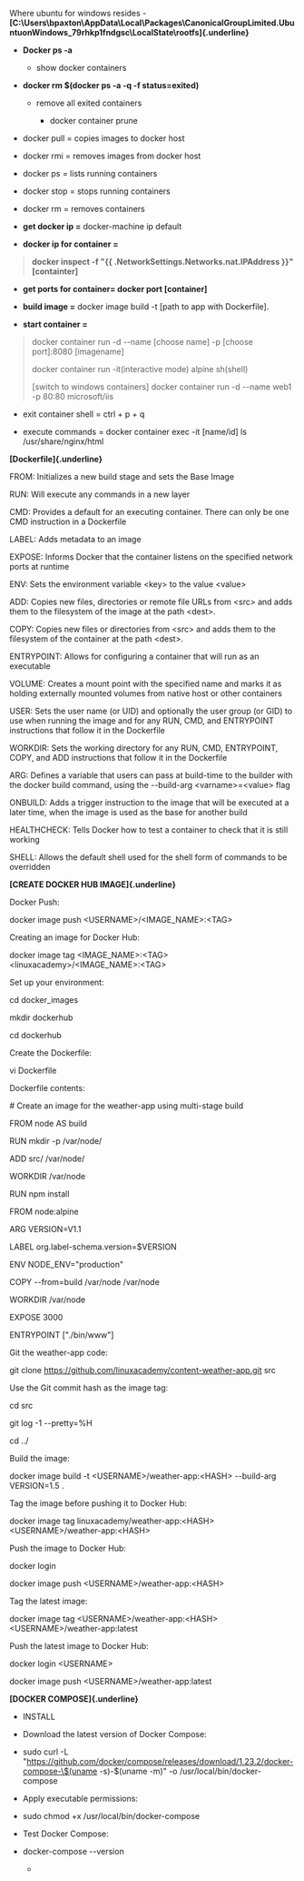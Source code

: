 Where ubuntu for windows resides -
**[C:\\Users\\bpaxton\\AppData\\Local\\Packages\\CanonicalGroupLimited.UbuntuonWindows_79rhkp1fndgsc\\LocalState\\rootfs]{.underline}**

- **Docker ps -a**

    - show docker containers

- **docker rm \$(docker ps -a -q -f status=exited)**

    - remove all exited containers

        - docker container prune

- docker pull = copies images to docker host

- docker rmi = removes images from docker host

- docker ps = lists running containers

- docker stop = stops running containers

- docker rm = removes containers

- **get docker ip =** docker-machine ip default

- **docker ip for container =**

> **docker inspect -f "{{ .NetworkSettings.Networks.nat.IPAddress }}"
> \[containter\]**

- **get ports for container= docker port \[container\]**

- **build image =** docker image build -t \[path to app with
  Dockerfile\].

- **start container =**

> docker container run -d \--name \[choose name\] -p \[choose
> port\]:8080 \[imagename\]
>
> docker container run -it(interactive mode) alpine sh(shell)
>
> \[switch to windows containers\] docker container run -d \--name web1
> -p 80:80 microsoft/iis

- exit container shell = ctrl + p + q

- execute commands = docker container exec -it \[name/id\] ls
  /usr/share/nginx/html

**[Dockerfile]{.underline}**

FROM: Initializes a new build stage and sets the Base Image

RUN: Will execute any commands in a new layer

CMD: Provides a default for an executing container. There can only be
one CMD instruction in a Dockerfile

LABEL: Adds metadata to an image

EXPOSE: Informs Docker that the container listens on the specified
network ports at runtime

ENV: Sets the environment variable \<key\> to the value \<value\>

ADD: Copies new files, directories or remote file URLs from \<src\> and
adds them to the filesystem of the image at the path \<dest\>.

COPY: Copies new files or directories from \<src\> and adds them to the
filesystem of the container at the path \<dest\>.

ENTRYPOINT: Allows for configuring a container that will run as an
executable

VOLUME: Creates a mount point with the specified name and marks it as
holding externally mounted volumes from native host or other containers

USER: Sets the user name (or UID) and optionally the user group (or GID)
to use when running the image and for any RUN, CMD,
and ENTRYPOINT instructions that follow it in the Dockerfile

WORKDIR: Sets the working directory for any RUN, CMD, ENTRYPOINT, COPY,
and ADD instructions that follow it in the Dockerfile

ARG: Defines a variable that users can pass at build-time to the builder
with the docker build command, using the \--build-arg
\<varname\>=\<value\> flag

ONBUILD: Adds a trigger instruction to the image that will be executed
at a later time, when the image is used as the base for another build

HEALTHCHECK: Tells Docker how to test a container to check that it is
still working

SHELL: Allows the default shell used for the shell form of commands to
be overridden

**[CREATE DOCKER HUB IMAGE]{.underline}**

Docker Push:

docker image push \<USERNAME\>/\<IMAGE_NAME\>:\<TAG\>

Creating an image for Docker Hub:

docker image tag \<IMAGE_NAME\>:\<TAG\>
\<linuxacademy\>/\<IMAGE_NAME\>:\<TAG\>

Set up your environment:

cd docker_images

mkdir dockerhub

cd dockerhub

Create the Dockerfile:

vi Dockerfile

Dockerfile contents:

\# Create an image for the weather-app using multi-stage build

FROM node AS build

RUN mkdir -p /var/node/

ADD src/ /var/node/

WORKDIR /var/node

RUN npm install

FROM node:alpine

ARG VERSION=V1.1

LABEL org.label-schema.version=\$VERSION

ENV NODE_ENV=\"production\"

COPY \--from=build /var/node /var/node

WORKDIR /var/node

EXPOSE 3000

ENTRYPOINT \[\"./bin/www\"\]

Git the weather-app code:

git clone https://github.com/linuxacademy/content-weather-app.git src

Use the Git commit hash as the image tag:

cd src

git log -1 \--pretty=%H

cd ../

Build the image:

docker image build -t \<USERNAME\>/weather-app:\<HASH\> \--build-arg
VERSION=1.5 .

Tag the image before pushing it to Docker Hub:

docker image tag linuxacademy/weather-app:\<HASH\>
\<USERNAME\>/weather-app:\<HASH\>

Push the image to Docker Hub:

docker login

docker image push \<USERNAME\>/weather-app:\<HASH\>

Tag the latest image:

docker image tag \<USERNAME\>/weather-app:\<HASH\>
\<USERNAME\>/weather-app:latest

Push the latest image to Docker Hub:

docker login \<USERNAME\>

docker image push \<USERNAME\>/weather-app:latest

**[DOCKER COMPOSE]{.underline}**

- INSTALL

- Download the latest version of Docker Compose:

- sudo curl -L
  \"https://github.com/docker/compose/releases/download/1.23.2/docker-compose-\$(uname
  -s)-\$(uname -m)\" -o /usr/local/bin/docker-compose

- Apply executable permissions:

- sudo chmod +x /usr/local/bin/docker-compose

- Test Docker Compose:

- docker-compose \--version

    -   